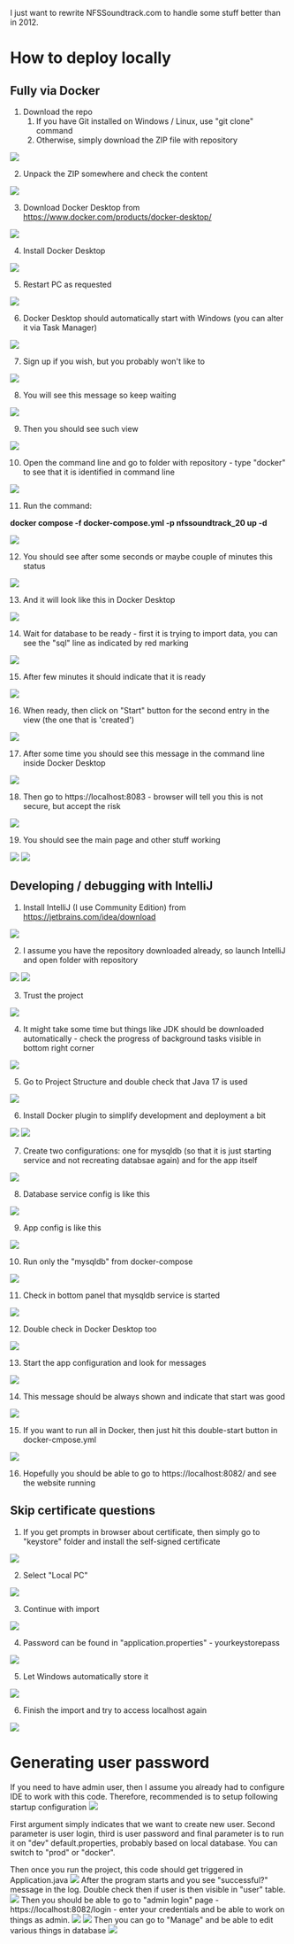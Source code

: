 I just want to rewrite NFSSoundtrack.com to handle some stuff better than in 2012.

# How to deploy locally

## Fully via Docker 

1. Download the repo
   1. If you have Git installed on Windows / Linux, use "git clone" command
   2. Otherwise, simply download the ZIP file with repository

![](./src/main/resources/readme/docker/01.png)

2. Unpack the ZIP somewhere and check the content

![](./src/main/resources/readme/docker/02.PNG)

3. Download Docker Desktop from https://www.docker.com/products/docker-desktop/

![](./src/main/resources/readme/docker/03.PNG)

4. Install Docker Desktop

![](./src/main/resources/readme/docker/04.PNG)

5. Restart PC as requested

![](./src/main/resources/readme/docker/05.PNG)

6. Docker Desktop should automatically start with Windows (you can alter it via Task Manager)

![](./src/main/resources/readme/docker/06.PNG)

7. Sign up if you wish, but you probably won't like to

![](./src/main/resources/readme/docker/07.PNG)

8. You will see this message so keep waiting

![](./src/main/resources/readme/docker/08.PNG)

9. Then you should see such view

![](./src/main/resources/readme/docker/11.PNG)

10. Open the command line and go to folder with repository - type "docker" to see that it is identified in command line

![](./src/main/resources/readme/docker/09.PNG)

11. Run the command:

**docker compose -f docker-compose.yml -p nfssoundtrack_20 up -d**

![](./src/main/resources/readme/docker/12.PNG)

12. You should see after some seconds or maybe couple of minutes this status

![](./src/main/resources/readme/docker/13.PNG)

13. And it will look like this in Docker Desktop

![](./src/main/resources/readme/docker/115.PNG)

14. Wait for database to be ready - first it is trying to import data, you can see the "sql" line as indicated by red marking

![](./src/main/resources/readme/docker/14.PNG)

15. After few minutes it should indicate that it is ready

![](./src/main/resources/readme/docker/15.PNG)

16. When ready, then click on "Start" button for the second entry in the view (the one that is 'created')

![](./src/main/resources/readme/docker/16.PNG)

17. After some time you should see this message in the command line inside Docker Desktop

![](./src/main/resources/readme/docker/17.PNG)

18. Then go to https://localhost:8083 - browser will tell you this is not secure, but accept the risk

![](./src/main/resources/readme/docker/18.PNG)

19. You should see the main page and other stuff working

![](./src/main/resources/readme/docker/19.PNG)
![](./src/main/resources/readme/docker/21.PNG)

## Developing / debugging with IntelliJ
1. Install IntelliJ (I use Community Edition) from https://jetbrains.com/idea/download

![](./src/main/resources/readme/intellij/30.PNG)

2. I assume you have the repository downloaded already, so launch IntelliJ and open folder with repository

![](./src/main/resources/readme/intellij/31.PNG)
![](./src/main/resources/readme/intellij/32.PNG)

3. Trust the project

![](./src/main/resources/readme/intellij/33.PNG)

4. It might take some time but things like JDK should be downloaded automatically - check the progress of background tasks visible in bottom right corner

![](./src/main/resources/readme/intellij/34.PNG)

5. Go to Project Structure and double check that Java 17 is used

![](./src/main/resources/readme/intellij/35.PNG)

6. Install Docker plugin to simplify development and deployment a bit

![](./src/main/resources/readme/intellij/36.PNG)
![](./src/main/resources/readme/intellij/37.PNG)

7. Create two configurations: one for mysqldb (so that it is just starting service and not recreating databsae again) and for the app itself

![](./src/main/resources/readme/intellij/42.png)

8. Database service config is like this

![](./src/main/resources/readme/intellij/47.PNG)

9. App config is like this

![](./src/main/resources/readme/intellij/43.PNG)

10. Run only the "mysqldb" from docker-compose

![](./src/main/resources/readme/intellij/38.PNG)

11. Check in bottom panel that mysqldb service is started

![](./src/main/resources/readme/intellij/39.PNG)

12. Double check in Docker Desktop too

![](./src/main/resources/readme/intellij/40.PNG)

13. Start the app configuration and look for messages

![](./src/main/resources/readme/intellij/44.PNG)

14. This message should be always shown and indicate that start was good

![](./src/main/resources/readme/intellij/45.PNG)

15. If you want to run all in Docker, then just hit this double-start button in docker-cmpose.yml

![](./src/main/resources/readme/intellij/46.PNG)

16. Hopefully you should be able to go to https://localhost:8082/ and see the website running

## Skip certificate questions

1. If you get prompts in browser about certificate, then simply go to "keystore" folder and install the self-signed certificate

![](./src/main/resources/readme/51.png)

2. Select "Local PC"

![](./src/main/resources/readme/52.PNG)

3. Continue with import

![](./src/main/resources/readme/53.PNG)

4. Password can be found in "application.properties" - yourkeystorepass

![](./src/main/resources/readme/54.PNG)

5. Let Windows automatically store it

![](./src/main/resources/readme/55.PNG)

6. Finish the import and try to access localhost again

![](./src/main/resources/readme/56.PNG)

# Generating user password

If you need to have admin user, then I assume you already had to configure IDE to work with this code.
Therefore, recommended is to setup following startup configuration
![](./src/main/resources/readme/password/pass1.PNG)

First argument simply indicates that we want to create new user. Second parameter is user login, third is user password and final parameter is to run it on "dev" default.properties, probably based on local database. You can switch to "prod" or "docker".

Then once you run the project, this code should get triggered in Application.java
![](./src/main/resources/readme/password/pass2.PNG)
After the program starts and you see "successful?" message in the log. Double check then if user is then visible in "user" table.
![](./src/main/resources/readme/password/pass3.PNG)
Then you should be able to go to "admin login" page - https://localhost:8082/login - enter your credentials and be able to work on things as admin.
![](./src/main/resources/readme/password/pass4.PNG)
![](./src/main/resources/readme/password/pass5.PNG)
Then you can go to "Manage" and be able to edit various things in database
![](./src/main/resources/readme/password/pass6.PNG)